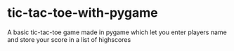 # tic-tac-toe-with-pygame
A basic tic-tac-toe game made in pygame which let you enter players name and store your score in a list of highscores
